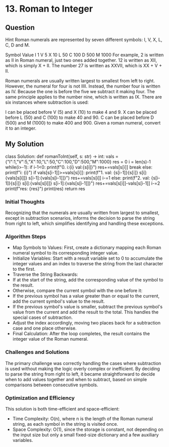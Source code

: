 # 13. Roman to Integer

## Question
Hint
Roman numerals are represented by seven different symbols: I, V, X, L, C, D and M.

Symbol       Value
I             1
V             5
X             10
L             50
C             100
D             500
M             1000
For example, 2 is written as II in Roman numeral, just two ones added together. 12 is written as XII, which is simply X + II. The number 27 is written as XXVII, which is XX + V + II.

Roman numerals are usually written largest to smallest from left to right. However, the numeral for four is not IIII. Instead, the number four is written as IV. Because the one is before the five we subtract it making four. The same principle applies to the number nine, which is written as IX. There are six instances where subtraction is used:

I can be placed before V (5) and X (10) to make 4 and 9. 
X can be placed before L (50) and C (100) to make 40 and 90. 
C can be placed before D (500) and M (1000) to make 400 and 900.
Given a roman numeral, convert it to an integer.

## My Solution
class Solution:
    def romanToInt(self, s: str) -> int:
        vals = {"I":1,"V":5,"X":10,"L":50,"C":100,"D":500,"M":1000}
        res = 0
        i = len(s)-1
        while(i>-1):
            if i-1<0:
                print(f"0. i:{i} val:{s[i]}")
                res+=vals[s[i]]
                break
            else:
                print(f"i: {i}")
                if vals[s[i-1]]>=vals[s[i]]:
                    print(f"1. val: {s[i-1]}{s[i]} s[i]:{vals[s[i]]} s[i-1]:{vals[s[i-1]]}")
                    res+=vals[s[i]]
                    i-=1
                else:
                    print(f"2. val: {s[i-1]}{s[i]} s[i]:{vals[s[i]]} s[i-1]:{vals[s[i-1]]}")
                    res+=vals[s[i]]-vals[s[i-1]]
                    i-=2
                print(f"res: {res}")
        print(res)
        return res

### Initial Thoughts
Recognizing that the numerals are usually written from largest to smallest, except in subtraction scenarios, informs the decision to parse the string from right to left, which simplifies identifying and handling these exceptions.

### Algorithm Steps
- Map Symbols to Values: First, create a dictionary mapping each Roman numeral symbol to its corresponding integer value.
- Initialize Variables: Start with a result variable set to 0 to accumulate the integer values and an index to traverse the string from the last character to the first.
- Traverse the String Backwards:
- If at the start of the string, add the corresponding value of the symbol to the result.
- Otherwise, compare the current symbol with the one before it:
- If the previous symbol has a value greater than or equal to the current, add the current symbol's value to the result.
- If the previous symbol's value is smaller, subtract the previous symbol's value from the current and add the result to the total. This handles the special cases of subtraction.
- Adjust the index accordingly, moving two places back for a subtraction case and one place otherwise.
- Final Calculation: After the loop completes, the result contains the integer value of the Roman numeral.

### Challenges and Solutions
The primary challenge was correctly handling the cases where subtraction is used without making the logic overly complex or inefficient. By deciding to parse the string from right to left, it became straightforward to decide when to add values together and when to subtract, based on simple comparisons between consecutive symbols.

### Optimization and Efficiency
This solution is both time-efficient and space-efficient:

- Time Complexity: O(n), where n is the length of the Roman numeral string, as each symbol in the string is visited once.
- Space Complexity: O(1), since the storage is constant, not depending on the input size but only a small fixed-size dictionary and a few auxiliary variables.